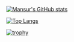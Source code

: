 [![Mansur's GitHub stats](https://github-readme-stats.vercel.app/api?username=mancj)](https://github.com/mancj)


[![Top Langs](https://github-readme-stats.vercel.app/api/top-langs/?username=mancj&layout=compact)](https://github.com/anuraghazra/github-readme-stats)


[![trophy](https://github-profile-trophy.vercel.app/?username=mancj)](https://github.com/ryo-ma/github-profile-trophy)
